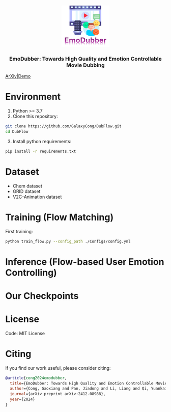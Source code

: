 <p align="center">
  <img src="assets/EmoDubber_Logo.png" width="30%" />
</p>
<div align="center">
  <h3 class="papername"> 
    EmoDubber: Towards High Quality and Emotion Controllable Movie Dubbing </h3>
</div>





[ArXiv](https://arxiv.org/pdf/2412.08988)|[Demo](https://galaxycong.github.io/EmoDub/) 

# 

# Environment
1. Python >= 3.7
2. Clone this repository:
```bash
git clone https://github.com/GalaxyCong/DubFlow.git
cd DubFlow
```
3. Install python requirements: 
```bash
pip install -r requirements.txt
```

# Dataset

- Chem dataset
- GRID dataset
- V2C-Animation dataset 


# Training (Flow Matching)

First training:
```bash
python train_flow.py --config_path ./Configs/config.yml
```

# Inference (Flow-based User Emotion Controlling)


# Our Checkpoints

# License

Code: MIT License


# Citing

If you find our work useful, please consider citing:
```BibTeX
@article{cong2024emodubber,
  title={EmoDubber: Towards High Quality and Emotion Controllable Movie Dubbing},
  author={Cong, Gaoxiang and Pan, Jiadong and Li, Liang and Qi, Yuankai and Peng, Yuxin and Hengel, Anton van den and Yang, Jian and Huang, Qingming},
  journal={arXiv preprint arXiv:2412.08988},
  year={2024}
}
```


